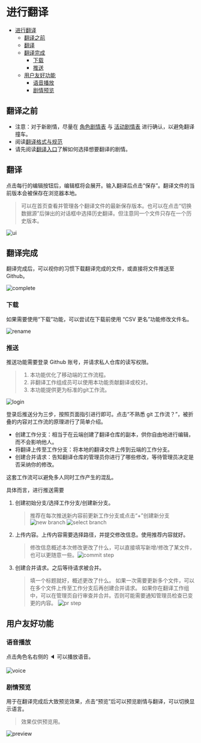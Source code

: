 # 进行翻译

- [进行翻译](#进行翻译)
  - [翻译之前](#翻译之前)
  - [翻译](#翻译)
  - [翻译完成](#翻译完成)
    - [下载](#下载)
    - [推送](#推送)
  - [用户友好功能](#用户友好功能)
    - [语音播放](#语音播放)
    - [剧情预览](#剧情预览)

## 翻译之前

- 注意：对于新剧情，尽量在 [角色剧情表](https://docs.qq.com/sheet/DZmxQUkJXWVV3VWpp) 与 [活动剧情表](https://docs.qq.com/sheet/DZkJMa3hqR1VqdEZO) 进行确认，以避免翻译撞车。
- 阅读[翻译格式与规范](https://github.com/ShinyGroup/SCTranslationData/blob/master/%E7%BF%BB%E8%AF%91%E6%A0%BC%E5%BC%8F%E5%92%8C%E8%A7%84%E8%8C%83.md)
- 请先阅读[翻译入口](entrance.md)了解如何选择想要翻译的剧情。

## 翻译

点击每行的编辑按钮后，编辑框将会展开。输入翻译后点击“保存”。翻译文件的当前版本会被保存在浏览器本地。

> 可以在首页查看并管理各个翻译文件的最新保存版本。也可以在点击“切换数据源”后弹出的对话框中选择历史翻译。但注意同一个文件只存在一个历史版本。

![ui](img/ui.png)

## 翻译完成

翻译完成后，可以视你的习惯下载翻译完成的文件，或直接将文件推送至 Github。

![complete](img/complete.png)

### 下载

如果需要使用“下载”功能，可以尝试在下载前使用 “CSV 更名”功能修改文件名。

![rename](img/rename.png)

### 推送

推送功能需要登录 Github 账号，并请求私人仓库的读写权限。

> 1. 本功能优化了移动端的工作流程。
> 2. 非翻译工作组成员可以使用本功能贡献翻译或校对。
> 3. 本功能提供更为标准的git工作流。

![login](img/login.png)

登录后推送分为三步，按照页面指引进行即可。点击“不熟悉 git 工作流？”，被折叠的内容对工作流的原理进行了简单介绍。

- 创建工作分支：相当于在云端创建了翻译仓库的副本，供你自由地进行编辑，而不会影响他人。
- 将翻译上传至工作分支：将本地的翻译文件上传到云端的工作分支。
- 创建合并请求：告知翻译仓库的管理员你进行了哪些修改，等待管理员决定是否采纳你的修改。

这套工作流可以避免多人同时工作产生的混乱。

具体而言，进行推送需要

1. 创建初始分支/选择工作分支/创建新分支。
   > 推荐在每次推送新内容前更新工作分支或点击“+”创建新分支 ![new branch](img/2023-03-28-00-33-35.png) ![select branch](img/2023-03-28-00-34-14.png)
2. 上传内容。上传内容需要选择路径，并提交修改信息。使用推荐内容就好。
   > 修改信息概述本次修改更改了什么，可以直接填写新增/修改了某文件，也可以更随意一些。![commit step](img/2023-03-28-00-40-02.png)
3. 创建合并请求。之后等待请求被合并。
   > 填一个标题就好，概述更改了什么。
   > 如果一次需要更新多个文件，可以在多个文件上传至工作分支后再创建合并请求。
   > 如果你在翻译工作组中，可以在管理页自行审查并合并。否则可能需要通知管理员检查已变更的内容。
   > ![pr step](img/2023-03-28-00-44-32.png)

## 用户友好功能

### 语音播放

点击角色名右侧的 🔈 可以播放语音。

![voice](img/2023-03-28-00-52-36.png)

### 剧情预览

用于在翻译完成后大致预览效果，点击“预览”后可以预览剧情与翻译，可以切换显示语言。

> 效果仅供预览用。

![preview](img/2023-03-28-00-49-11.png)
